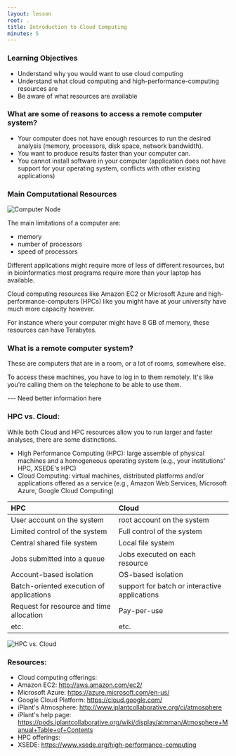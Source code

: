 ```yaml
---
layout: lesson
root: .
title: Introduction to Cloud Computing
minutes: 5
---
```


### Learning Objectives

- Understand why you would want to use cloud computing
- Understand what cloud computing and high-performance-computing resources are
- Be aware of what resources are available


### What are some of reasons to access a remote computer system?

 * Your computer does not have enough resources to run the desired analysis (memory, processors, disk space, network bandwidth).
 * You want to produce results faster than your computer can.
 * You cannot install software in your computer (application does not have support for your operating system, conflicts with other existing applications)

### Main Computational Resources

![Computer Node](https://raw.githubusercontent.com/datacarpentry/cloud-genomics/master/lessons/images/Computer.png)

The main limitations of a computer are:

- memory
- number of processors
- speed of processors

Different applications might require more of less of different resources, but in bioinformatics most programs require more than your laptop has available.

Cloud computing resources like Amazon EC2 or Microsoft Azure and high-performance-computers (HPCs) like you might have at your university have much more capacity however.

For instance where your computer might have 8 GB of memory, these resources can have Terabytes.

### What is a remote computer system?

These are computers that are in a room, or a lot of rooms, somewhere else.

To access these machines, you have to log in to them remotely. It's like you're calling them on the telephone to be able to use them.

--- Need better information here


### HPC vs. Cloud:

While both Cloud and HPC resources allow you to run larger and faster analyses, there are some distinctions. 


   * High Performance Computing (HPC): large assemble of physical machines and a homogeneous operating system (e.g., your institutions' HPC, XSEDE's HPC)
   * Cloud Computing: virtual machines, distributed platforms and/or applications offered as a service (e.g., Amazon Web Services, Microsoft Azure, Google Cloud Computing)


| HPC | Cloud |
|:----|:------|
| User account on the system | root account on the system |
| Limited control of the system | Full control of the system |
| Central shared file system | Local file system |
| Jobs submitted into a queue | Jobs executed on each resource |
| Account-based isolation | OS-based isolation |
| Batch-oriented execution of applications | support for batch or interactive applications |
| Request for resource and time allocation | Pay-per-use |
| etc. | etc.|

![HPC vs. Cloud](https://raw.githubusercontent.com/datacarpentry/cloud-genomics/master/lessons/images/HpcVsCloud.png)


### Resources:

 * Cloud computing offerings:
  * Amazon EC2: http://aws.amazon.com/ec2/
  * Microsoft Azure: https://azure.microsoft.com/en-us/
  * Google Cloud Platform: https://cloud.google.com/
  * iPlant's Atmosphere: http://www.iplantcollaborative.org/ci/atmosphere
  * iPlant's help page: https://pods.iplantcollaborative.org/wiki/display/atmman/Atmosphere+Manual+Table+of+Contents
 * HPC offerings:
  * XSEDE: https://www.xsede.org/high-performance-computing
